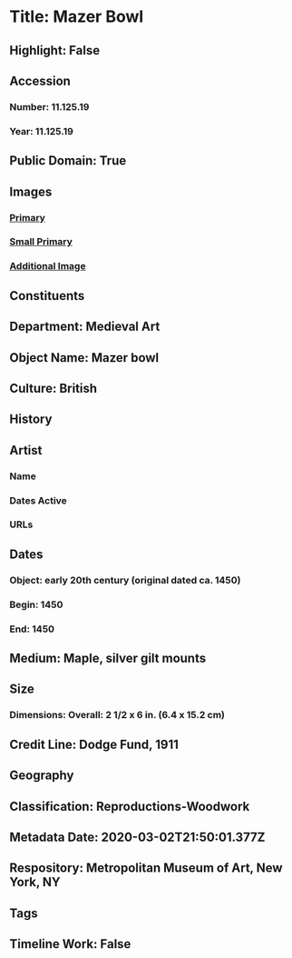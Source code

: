 # Title: Mazer Bowl
## Highlight: False
## Accession
### Number: 11.125.19
### Year: 11.125.19
## Public Domain: True
## Images
### [Primary](https://images.metmuseum.org/CRDImages/md/original/tem1112519s2.jpg)
### [Small Primary](https://images.metmuseum.org/CRDImages/md/web-large/tem1112519s2.jpg)
### [Additional Image](https://images.metmuseum.org/CRDImages/md/original/tem1112519s1.jpg)
## Constituents
## Department: Medieval Art
## Object Name: Mazer bowl
## Culture: British
## History
## Artist
### Name
### Dates Active
### URLs
## Dates
### Object: early 20th century (original dated ca. 1450)
### Begin: 1450
### End: 1450
## Medium: Maple, silver gilt mounts
## Size
### Dimensions: Overall: 2 1/2 x 6 in. (6.4 x 15.2 cm)
## Credit Line: Dodge Fund, 1911
## Geography
## Classification: Reproductions-Woodwork
## Metadata Date: 2020-03-02T21:50:01.377Z
## Respository: Metropolitan Museum of Art, New York, NY
## Tags
## Timeline Work: False